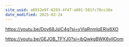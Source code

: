 ```yaml
---
site_uuid: a0552e9f-6293-4f47-a691-581fc78cc16e
date_modified: 2025-03-24
---
```



https://youtu.be/Dov68JsIC4g?si=yVlaRnmlqERix6XO

https://youtu.be/GEJOB_TFYJ0?si=jbQwkgBWK6yIlOom